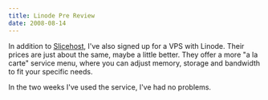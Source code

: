 ```yaml
---
title: Linode Pre Review
date: 2008-08-14
---
```

In addition to <a href="http://www.docunext.com/blog/2008/08/back-at-slicehost-review-2.html">Slicehost</a>, I've also signed up for a VPS with Linode. Their prices are just about the same, maybe a little better. They offer a more "a la carte" service menu, where you can adjust memory, storage and bandwidth to fit your specific needs.

In the two weeks I've used the service, I've had no problems.

